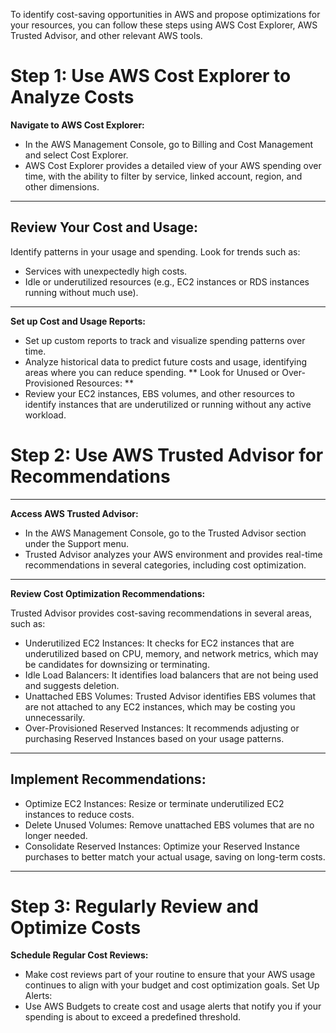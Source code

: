 To identify cost-saving opportunities in AWS and propose optimizations for your resources, you can follow these steps using AWS Cost Explorer, AWS Trusted Advisor, and other relevant AWS tools.
# Step 1: Use AWS Cost Explorer to Analyze Costs

__Navigate to AWS Cost Explorer:__
* In the AWS Management Console, go to Billing and Cost Management and select Cost Explorer.
* AWS Cost Explorer provides a detailed view of your AWS spending over time, with the ability to filter by service, linked account, region, and other dimensions.
---

__Review Your Cost and Usage:__
---
 Identify patterns in your usage and spending. Look for trends such as:
* Services with unexpectedly high costs.
* Idle or underutilized resources (e.g., EC2 instances or RDS instances running without much use).

---

__Set up Cost and Usage Reports:__
* Set up custom reports to track and visualize spending patterns over time.
* Analyze historical data to predict future costs and usage, identifying areas where you can reduce spending.
** Look for Unused or Over-Provisioned Resources: **
* Review your EC2 instances, EBS volumes, and other resources to identify instances that are underutilized or running without any active workload.

# Step 2: Use AWS Trusted Advisor for Recommendations
---
__Access AWS Trusted Advisor:__
* In the AWS Management Console, go to the Trusted Advisor section under the Support menu.
* Trusted Advisor analyzes your AWS environment and provides real-time recommendations in several categories, including cost optimization.

---

__Review Cost Optimization Recommendations:__

Trusted Advisor provides cost-saving recommendations in several areas, such as:
* Underutilized EC2 Instances: It checks for EC2 instances that are underutilized based on CPU, memory, and network metrics, which may be candidates for downsizing or terminating.
* Idle Load Balancers: It identifies load balancers that are not being used and suggests deletion.
* Unattached EBS Volumes: Trusted Advisor identifies EBS volumes that are not attached to any EC2 instances, which may be costing you unnecessarily.
* Over-Provisioned Reserved Instances: It recommends adjusting or purchasing Reserved Instances based on your usage patterns.
---
__Implement Recommendations:__
---

* Optimize EC2 Instances: Resize or terminate underutilized EC2 instances to reduce costs.
* Delete Unused Volumes: Remove unattached EBS volumes that are no longer needed.
* Consolidate Reserved Instances: Optimize your Reserved Instance purchases to better match your actual usage, saving on long-term costs.
---
# Step 3: Regularly Review and Optimize Costs
__Schedule Regular Cost Reviews:__
* Make cost reviews part of your routine to ensure that your AWS usage continues to align with your budget and cost optimization goals.
Set Up Alerts:
* Use AWS Budgets to create cost and usage alerts that notify you if your spending is about to exceed a predefined threshold.

